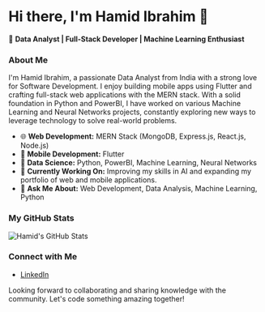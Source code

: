 # Hi there, I'm Hamid Ibrahim 👋

🚀 **Data Analyst | Full-Stack Developer | Machine Learning Enthusiast**

### About Me
I'm Hamid Ibrahim, a passionate Data Analyst from India with a strong love for Software Development. I enjoy building mobile apps using Flutter and crafting full-stack web applications with the MERN stack. With a solid foundation in Python and PowerBI, I have worked on various Machine Learning and Neural Networks projects, constantly exploring new ways to leverage technology to solve real-world problems.

- 🌐 **Web Development:** MERN Stack (MongoDB, Express.js, React.js, Node.js)
- 📱 **Mobile Development:** Flutter
- 🧠 **Data Science:** Python, PowerBI, Machine Learning, Neural Networks
- 🔭 **Currently Working On:** Improving my skills in AI and expanding my portfolio of web and mobile applications.
- 💬 **Ask Me About:** Web Development, Data Analysis, Machine Learning, Python

### My GitHub Stats
![Hamid's GitHub Stats](https://github-readme-stats.vercel.app/api?username=your-username&show_icons=true&theme=radical)

### Connect with Me
- [LinkedIn](https://www.linkedin.com/in/hamaraaym/)

Looking forward to collaborating and sharing knowledge with the community. Let's code something amazing together!
